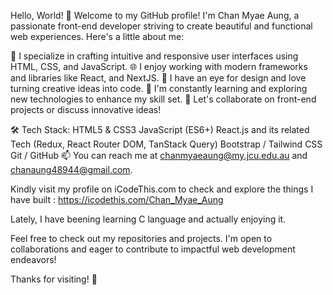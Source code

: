 Hello, World! 👋
Welcome to my GitHub profile! I'm Chan Myae Aung, a passionate front-end developer striving to create beautiful and functional web experiences. Here's a little about me:

🚀 I specialize in crafting intuitive and responsive user interfaces using HTML, CSS, and JavaScript.
🌐 I enjoy working with modern frameworks and libraries like React, and NextJS.
🎨 I have an eye for design and love turning creative ideas into code.
🌱 I'm constantly learning and exploring new technologies to enhance my skill set.
💬 Let's collaborate on front-end projects or discuss innovative ideas!

🛠️ Tech Stack:
HTML5 & CSS3
JavaScript (ES6+)
React.js and its related Tech (Redux, React Router DOM, TanStack Query)
Bootstrap / Tailwind CSS
Git / GitHub
📫 You can reach me at chanmyaeaung@my.jcu.edu.au and chanaung48944@gmail.com.

Kindly visit my profile on iCodeThis.com to check and explore the things I have built : https://icodethis.com/Chan_Myae_Aung

Lately, I have beening learning C language and actually enjoying it.

Feel free to check out my repositories and projects. I'm open to collaborations and eager to contribute to impactful web development endeavors!

Thanks for visiting! 🌟

